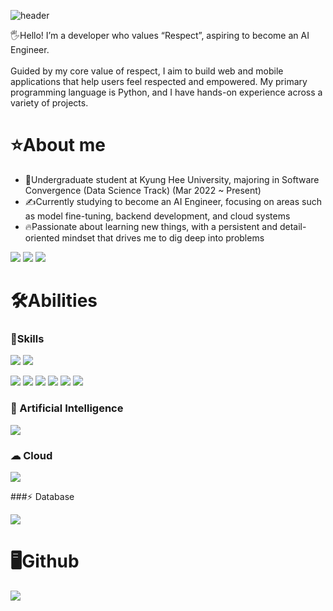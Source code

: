 ![header](https://capsule-render.vercel.app/api?type=waving&color=8A2BE2&height=300&section=header&text=Welcome%20to%20JE%20HUI's%20Github&fontSize=50&fontColor=FFFFFF)


🖐️Hello! I’m a developer who values “Respect”, aspiring to become an AI Engineer.<br><br>
  Guided by my core value of respect, I aim to build web and mobile applications that help users feel respected and empowered. My primary programming language is Python, and   I have hands-on experience across a variety of projects.

# ⭐About me
- 🏫Undergraduate student at Kyung Hee University, majoring in Software Convergence (Data Science Track) (Mar 2022 ~ Present)
- ✍️Currently studying to become an AI Engineer, focusing on areas such as model fine-tuning, backend development, and cloud systems
- 🔥Passionate about learning new things, with a persistent and detail-oriented mindset that drives me to dig deep into problems

<a href="https://bubble-odometer-9a5.notion.site/PortFolio-2426064406078067b51cce36e66fca2b?pvs=74"><img src="https://img.shields.io/badge/Portfolio-%23000000.svg?style=for-the-badge&logo=firefox&logoColor=#FF7139"/></a> <a href="https://pinkkj.github.io/"><img src="https://img.shields.io/badge/Blogger-FF5722?style=for-the-badge&logo=blogger&logoColor=white"/></a> <a href="juventa23@khu.ac.kr"><img src="https://img.shields.io/badge/Gmail-D14836?style=for-the-badge&logo=gmail&logoColor=white"/></a>

# 🛠️Abilities
### 📕Skills
<img src="https://img.shields.io/badge/Python-3776AB?style=for-the-badge&logo=python&logoColor=white"/> <img src="https://img.shields.io/badge/Flask-000000?style=for-the-badge&logo=flask&logoColor=white"/>

<img src="https://img.shields.io/badge/HTML-239120?style=for-the-badge&logo=html5&logoColor=white"/> <img src="https://img.shields.io/badge/JavaScript-F7DF1E?style=for-the-badge&logo=JavaScript&logoColor=white"/> <img src="https://img.shields.io/badge/HTML5-E34F26?style=for-the-badge&logo=html5&logoColor=white"/> <img src="https://img.shields.io/badge/Markdown-000000?style=for-the-badge&logo=markdown&logoColor=white"/> <img src="https://img.shields.io/badge/Flutter-02569B?style=for-the-badge&logo=flutter&logoColor=white"/> <img src="https://img.shields.io/badge/Dart-0175C2?style=for-the-badge&logo=dart&logoColor=white"/>

### 🤖 Artificial Intelligence
<img src="https://img.shields.io/badge/TensorFlow-FF6F00?style=for-the-badge&logo=tensorflow&logoColor=white"/>

### ☁ Cloud
<img src="https://img.shields.io/badge/Amazon_AWS-FF9900?style=for-the-badge&logo=amazonaws&logoColor=white"/>

###⚡ Database

<img src="https://img.shields.io/badge/MySQL-005C84?style=for-the-badge&logo=mysql&logoColor=white"/>

# 🖥️Github

<img src='https://github-readme-stats.vercel.app/api?username=pinkkj&theme=blue-green'/>

<!--
**pinkkj/pinkkj** is a ✨ _special_ ✨ repository because its `README.md` (this file) appears on your GitHub profile.

Here are some ideas to get you started:

- 🔭 I’m currently working on ...
- 🌱 I’m currently learning ...
- 👯 I’m looking to collaborate on ...
- 🤔 I’m looking for help with ...
- 💬 Ask me about ...
- 📫 How to reach me: ...
- 😄 Pronouns: ...
- ⚡ Fun fact: ...
-->
